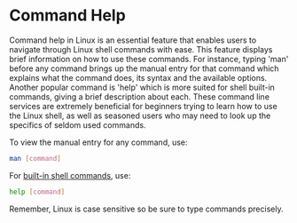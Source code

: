 # Command Help

Command help in Linux is an essential feature that enables users to navigate through Linux shell commands with ease. This feature displays brief information on how to use these commands. For instance, typing 'man' before any command brings up the manual entry for that command which explains what the command does, its syntax and the available options. Another popular command is 'help' which is more suited for shell built-in commands, giving a brief description about each. These command line services are extremely beneficial for beginners trying to learn how to use the Linux shell, as well as seasoned users who may need to look up the specifics of seldom used commands. 

To view the manual entry for any command, use:

```bash
man [command]
```

For [built-in shell commands](https://linuxhandbook.com/shell-builtin-commands/), use:

```bash
help [command]
```

Remember, Linux is case sensitive so be sure to type commands precisely.
